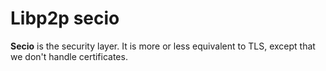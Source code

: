 # Libp2p secio

**Secio** is the security layer. It is more or less equivalent to TLS, except that we don't handle
certificates.
